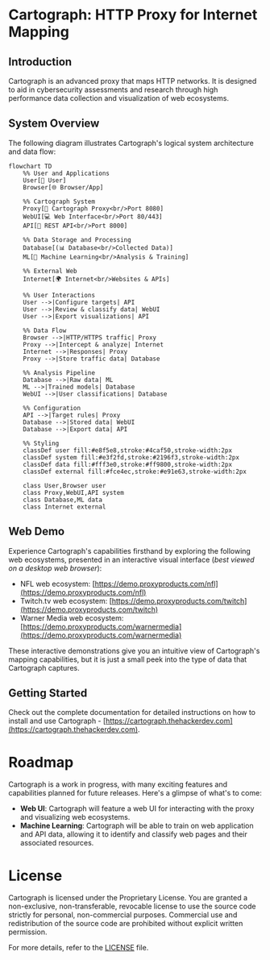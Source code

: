 # Cartograph: HTTP Proxy for Internet Mapping

## Introduction

Cartograph is an advanced proxy that maps HTTP networks. It is designed to aid in cybersecurity assessments and research
through high performance data collection and visualization of web ecosystems.

## System Overview

The following diagram illustrates Cartograph's logical system architecture and data flow:

```mermaid
flowchart TD
    %% User and Applications
    User[👤 User]
    Browser[🌐 Browser/App]
    
    %% Cartograph System
    Proxy[🔄 Cartograph Proxy<br/>Port 8080]
    WebUI[💻 Web Interface<br/>Port 80/443]
    API[🔌 REST API<br/>Port 8000]
    
    %% Data Storage and Processing
    Database[(📊 Database<br/>Collected Data)]
    ML[🤖 Machine Learning<br/>Analysis & Training]
    
    %% External Web
    Internet[🌍 Internet<br/>Websites & APIs]
    
    %% User Interactions
    User -->|Configure targets| API
    User -->|Review & classify data| WebUI
    User -->|Export visualizations| API
    
    %% Data Flow
    Browser -->|HTTP/HTTPS traffic| Proxy
    Proxy -->|Intercept & analyze| Internet
    Internet -->|Responses| Proxy
    Proxy -->|Store traffic data| Database
    
    %% Analysis Pipeline
    Database -->|Raw data| ML
    ML -->|Trained models| Database
    WebUI -->|User classifications| Database
    
    %% Configuration
    API -->|Target rules| Proxy
    Database -->|Stored data| WebUI
    Database -->|Export data| API
    
    %% Styling
    classDef user fill:#e8f5e8,stroke:#4caf50,stroke-width:2px
    classDef system fill:#e3f2fd,stroke:#2196f3,stroke-width:2px
    classDef data fill:#fff3e0,stroke:#ff9800,stroke-width:2px
    classDef external fill:#fce4ec,stroke:#e91e63,stroke-width:2px
    
    class User,Browser user
    class Proxy,WebUI,API system
    class Database,ML data
    class Internet external
```

## Web Demo

Experience Cartograph's capabilities firsthand by exploring the following web ecosystems, presented in an interactive
visual interface (*best viewed on a desktop web browser*):

- NFL web ecosystem: [https://demo.proxyproducts.com/nfl](https://demo.proxyproducts.com/nfl)
- Twitch.tv web ecosystem: [https://demo.proxyproducts.com/twitch](https://demo.proxyproducts.com/twitch)
- Warner Media web ecosystem: [https://demo.proxyproducts.com/warnermedia](https://demo.proxyproducts.com/warnermedia)

These interactive demonstrations give you an intuitive view of Cartograph's mapping capabilities, but it is just a small
peek into the type of data that Cartograph captures.

## Getting Started

Check out the complete documentation for detailed instructions on how to install and use
Cartograph - [https://cartograph.thehackerdev.com](https://cartograph.thehackerdev.com).

# Roadmap

Cartograph is a work in progress, with many exciting features and capabilities planned for future releases. Here's a
glimpse of what's to come:

- **Web UI**: Cartograph will feature a web UI for interacting with the proxy and visualizing web ecosystems.
- **Machine Learning**: Cartograph will be able to train on web application and API data, allowing it to identify and
  classify web pages and their associated resources.

# License

Cartograph is licensed under the Proprietary License. You are granted a non-exclusive, non-transferable, revocable license to use the source code strictly for personal, non-commercial purposes. Commercial use and redistribution of the source code are prohibited without explicit written permission.

For more details, refer to the [LICENSE](./LICENSE) file.